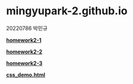 # mingyupark-2.github.io
20220786 박민규

[**homework2-1**](https://mingyupark-2.github.io/homework2-1.html)

[**homework2-2**](https://mingyupark-2.github.io/homework2-2.html)

[**homework2-3**](https://mingyupark-2.github.io/homework2-3.html)

[**css_demo.html**](https://mingyupark-2.github.io/css_demo.html)
